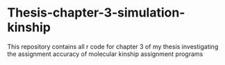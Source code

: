 # Thesis-chapter-3-simulation-kinship
This repository contains all r code for chapter 3 of my thesis investigating the assignment accuracy of molecular kinship assignment programs
